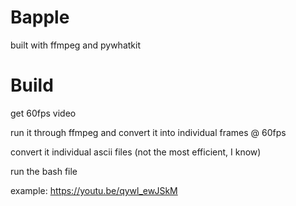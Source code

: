 # Bapple
built with ffmpeg and pywhatkit

# Build
get 60fps video

run it through ffmpeg and convert it into individual frames @ 60fps 

convert it individual ascii files (not the most efficient, I know)

run the bash file 

example: https://youtu.be/qywl_ewJSkM
